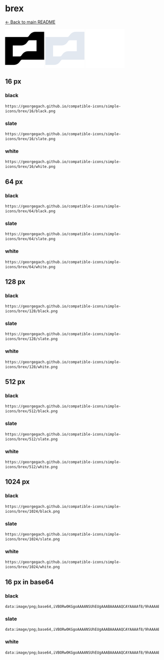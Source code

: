 # brex

[← Back to main README](../../README.md)


<img src="./128/black.png" width="128" alt="brex black icon" />
<img src="./128/slate.png" width="128" alt="brex slate icon" />
<img src="./128/white.png" width="128" alt="brex white icon" />

## 16 px

### black
```
https://georgegach.github.io/compatible-icons/simple-icons/brex/16/black.png
```

### slate
```
https://georgegach.github.io/compatible-icons/simple-icons/brex/16/slate.png
```

### white
```
https://georgegach.github.io/compatible-icons/simple-icons/brex/16/white.png
```

## 64 px

### black
```
https://georgegach.github.io/compatible-icons/simple-icons/brex/64/black.png
```

### slate
```
https://georgegach.github.io/compatible-icons/simple-icons/brex/64/slate.png
```

### white
```
https://georgegach.github.io/compatible-icons/simple-icons/brex/64/white.png
```

## 128 px

### black
```
https://georgegach.github.io/compatible-icons/simple-icons/brex/128/black.png
```

### slate
```
https://georgegach.github.io/compatible-icons/simple-icons/brex/128/slate.png
```

### white
```
https://georgegach.github.io/compatible-icons/simple-icons/brex/128/white.png
```

## 512 px

### black
```
https://georgegach.github.io/compatible-icons/simple-icons/brex/512/black.png
```

### slate
```
https://georgegach.github.io/compatible-icons/simple-icons/brex/512/slate.png
```

### white
```
https://georgegach.github.io/compatible-icons/simple-icons/brex/512/white.png
```

## 1024 px

### black
```
https://georgegach.github.io/compatible-icons/simple-icons/brex/1024/black.png
```

### slate
```
https://georgegach.github.io/compatible-icons/simple-icons/brex/1024/slate.png
```

### white
```
https://georgegach.github.io/compatible-icons/simple-icons/brex/1024/white.png
```

## 16 px in base64

### black
```
data:image/png;base64,iVBORw0KGgoAAAANSUhEUgAAABAAAAAQCAYAAAAf8/9hAAAABmJLR0QA/wD/AP+gvaeTAAAA0ElEQVQ4jaXSz0pCQRTH8c/VS+guMGmRoOWqh+lBWvUwLXyfFj1Bi1z4Z2MRQdjKCPS2uHNjlGyu+IMDc+Z35juHmcORyg6o7eAe12iGvZO6h88wxgZFHBkeawC6GPqj4yyQUpriLaxbuMRpZRaJmKIXwQZ4rfw8Mj6xwDoCz3GLl52ufxUDVrgJN/6nLUAjUZxUnvAvMEI/urmJdh1ADw/KF9+r+BuXmOEr5Oe4SnS4dw4KTPCeAlTFcWzwrJz9pHLljH+HfI0n3OGjDuBo/QAJZjN9yFOaeQAAAABJRU5ErkJggg==
```

### slate
```
data:image/png;base64,iVBORw0KGgoAAAANSUhEUgAAABAAAAAQCAYAAAAf8/9hAAAABmJLR0QA/wD/AP+gvaeTAAABHUlEQVQ4ja2SQU4CQRRE3+9BoxuiQYKJYxCNC8/gwhN4EFcexoX3MVEv4EYTwciIEkGBjQZmutxAYBKkSfRvu+ul6teHP44t+zFJBiUVdIHpSFIE4KXVpQCt1mArjfw1skNQTmPNdv8mBPDyZYcdaI5je37rKQQwszrQBvDer+GsZmIDoBASCzXcKDuJ41IC0Hj93HNwO3mfBfTBXsBnUy1PVkjP4u1ya8aN2YznKcD4EjqtVjbri+OM9zCGuFCE0CzcQbPT2VG6cgm+yqQBWQRaDwKSpBtnqbsyVMu3ly9tWqPRk1fDOfcNIFEB7Yci/HIHJuEfnbn3EGBeBMn0EI2i4zgudoMAL3/vzIYAZpZ52Z0bch7vFj9C4n+ZH2wldoONDd6fAAAAAElFTkSuQmCC
```

### white
```
data:image/png;base64,iVBORw0KGgoAAAANSUhEUgAAABAAAAAQCAYAAAAf8/9hAAAABmJLR0QA/wD/AP+gvaeTAAAA20lEQVQ4jaWSva5BQRSFv32dyNVJLlGQ+Ks8jAdReRiF91F4AgWFQ4OIRKiuSFgKc5IhmEmsamb2nm+vvWfgS1lsoqQ/YAB0gJw7zsdeLkmaSbrqSSZpHMEoA+1Xjk2SIgApsHXrX6AJFDN7IaWSal47DUmbLJh4VY7ACrhkucAS6JnZ2nftW/MB/0DXzNJAOw+An0ByUMmnoKQqMATqXuUcUAgC3OBG3Cf+Vv4zHoAFcHL7CtD6dPkZ8GAAmAO7EODVP7hKmrq/H1QCzICz21+ACdA3s30M4GvdAOnmnB1y5fFuAAAAAElFTkSuQmCC
```

